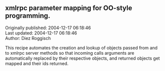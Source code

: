 ## xmlrpc parameter mapping for OO-style programming.  
Originally published: 2004-12-17 06:18:46  
Last updated: 2004-12-17 06:18:46  
Author: Diez Roggisch  
  
This recipe automates the creation and lookup of objects passed from and to xmlrpc server methods so that incoming calls arguments are automatically replaced by their respective objects, and returned objects get mapped and their ids returned.
